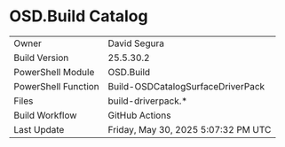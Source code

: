 ﻿# OSD.Build Catalog

| | |
|-|-|
| Owner | David Segura |
| Build Version | 25.5.30.2 |
| PowerShell Module | OSD.Build |
| PowerShell Function | Build-OSDCatalogSurfaceDriverPack |
| Files | build-driverpack.* |
| Build Workflow | GitHub Actions |
| Last Update | Friday, May 30, 2025 5:07:32 PM UTC |

